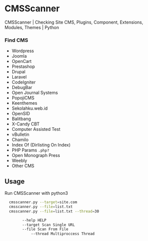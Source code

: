 # CMSScanner

CMSScanner | Checking Site CMS, Plugins, Component, Extensions, Modules, Themes | Python

### Find CMS

- Wordpress
- Joomla
- OpenCart
- Prestashop
- Drupal
- Laravel
- CodeIgniter
- DebugBar
- Open Journal Systems
- PopojiCMS
- Keenthemes
- Sekolahku.web.id
- OpenSID
- Balitbang
- X-Candy CBT
- Computer Assisted Test
- vBulletin
- Chamilo
- Index Of (Dirlisting On Index)
- PHP Params `.php?`
- Open Monograph Press
- Weebly
- Other CMS

## Usage

Run CMSScanner with python3

```bash
  cmsscanner.py --target=site.com
  cmsscanner.py --file=list.txt
  cmsscanner.py --file=list.txt --thread=30

        --help HELP
        --target Scan Single URL
        --file Scan From File
            --thread Multiproccess Thread
```
